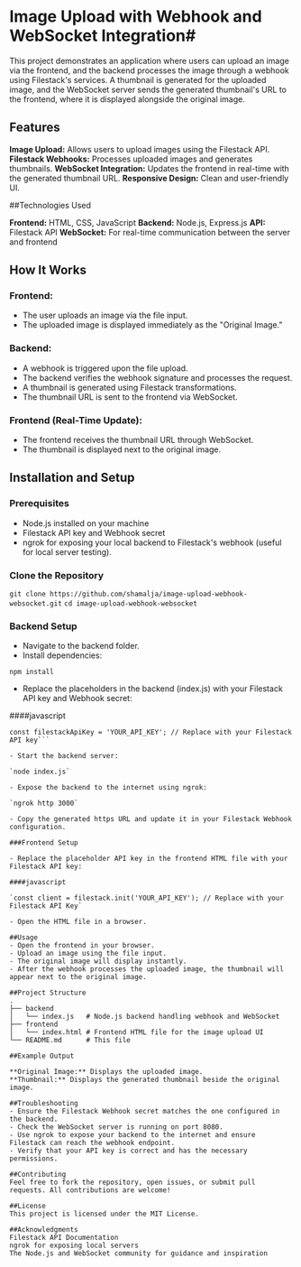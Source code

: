 # Image Upload with Webhook and WebSocket Integration#

This project demonstrates an application where users can upload an image via the frontend, and the backend processes the image through a webhook using Filestack's services. A thumbnail is generated for the uploaded image, and the WebSocket server sends the generated thumbnail's URL to the frontend, where it is displayed alongside the original image.

## Features

**Image Upload:** Allows users to upload images using the Filestack API.
**Filestack Webhooks:** Processes uploaded images and generates thumbnails.
**WebSocket Integration:** Updates the frontend in real-time with the generated thumbnail URL.
**Responsive Design:** Clean and user-friendly UI.

##Technologies Used

**Frontend:** HTML, CSS, JavaScript
**Backend:** Node.js, Express.js
**API:** Filestack API
**WebSocket:** For real-time communication between the server and frontend

## How It Works

### Frontend:

- The user uploads an image via the file input.
- The uploaded image is displayed immediately as the "Original Image."

### Backend:

- A webhook is triggered upon the file upload.
- The backend verifies the webhook signature and processes the request.
- A thumbnail is generated using Filestack transformations.
- The thumbnail URL is sent to the frontend via WebSocket.

### Frontend (Real-Time Update):

- The frontend receives the thumbnail URL through WebSocket.
- The thumbnail is displayed next to the original image.

## Installation and Setup

### Prerequisites

- Node.js installed on your machine
- Filestack API key and Webhook secret
- ngrok for exposing your local backend to Filestack's webhook (useful for local server testing).
  
### Clone the Repository

`git clone https://github.com/shamalja/image-upload-webhook-websocket.git`
`cd image-upload-webhook-websocket`

### Backend Setup

- Navigate to the backend folder.
- Install dependencies:

`npm install`

- Replace the placeholders in the backend (index.js) with your Filestack API key and Webhook secret:

####javascript

```const secret = 'YOUR_WEBHOOK_SECRET'; // Replace with your Filestack webhook secret
const filestackApiKey = 'YOUR_API_KEY'; // Replace with your Filestack API key```

- Start the backend server:

`node index.js`

- Expose the backend to the internet using ngrok:

`ngrok http 3000`

- Copy the generated https URL and update it in your Filestack Webhook configuration.

###Frontend Setup

- Replace the placeholder API key in the frontend HTML file with your Filestack API key:

####javascript

`const client = filestack.init('YOUR_API_KEY'); // Replace with your Filestack API Key`

- Open the HTML file in a browser.

##Usage
- Open the frontend in your browser.
- Upload an image using the file input.
- The original image will display instantly.
- After the webhook processes the uploaded image, the thumbnail will appear next to the original image.

##Project Structure
.
├── backend
│   └── index.js   # Node.js backend handling webhook and WebSocket
├── frontend
│   └── index.html # Frontend HTML file for the image upload UI
└── README.md      # This file

##Example Output

**Original Image:** Displays the uploaded image.
**Thumbnail:** Displays the generated thumbnail beside the original image.

##Troubleshooting
- Ensure the Filestack Webhook secret matches the one configured in the backend.
- Check the WebSocket server is running on port 8080.
- Use ngrok to expose your backend to the internet and ensure Filestack can reach the webhook endpoint.
- Verify that your API key is correct and has the necessary permissions.

##Contributing
Feel free to fork the repository, open issues, or submit pull requests. All contributions are welcome!

##License
This project is licensed under the MIT License.

##Acknowledgments
Filestack API Documentation
ngrok for exposing local servers
The Node.js and WebSocket community for guidance and inspiration
